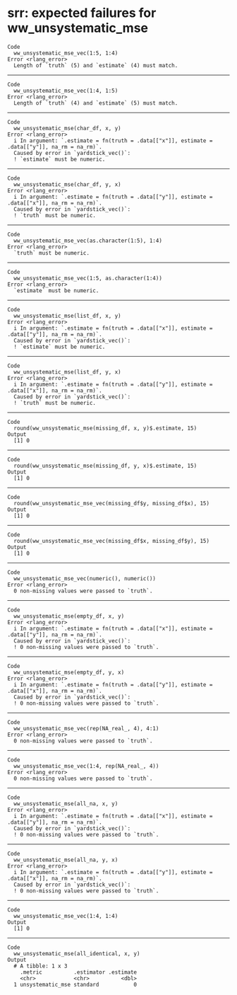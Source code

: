 # srr: expected failures for ww_unsystematic_mse

    Code
      ww_unsystematic_mse_vec(1:5, 1:4)
    Error <rlang_error>
      Length of `truth` (5) and `estimate` (4) must match.

---

    Code
      ww_unsystematic_mse_vec(1:4, 1:5)
    Error <rlang_error>
      Length of `truth` (4) and `estimate` (5) must match.

---

    Code
      ww_unsystematic_mse(char_df, x, y)
    Error <rlang_error>
      i In argument: `.estimate = fn(truth = .data[["x"]], estimate = .data[["y"]], na_rm = na_rm)`.
      Caused by error in `yardstick_vec()`:
      ! `estimate` must be numeric.

---

    Code
      ww_unsystematic_mse(char_df, y, x)
    Error <rlang_error>
      i In argument: `.estimate = fn(truth = .data[["y"]], estimate = .data[["x"]], na_rm = na_rm)`.
      Caused by error in `yardstick_vec()`:
      ! `truth` must be numeric.

---

    Code
      ww_unsystematic_mse_vec(as.character(1:5), 1:4)
    Error <rlang_error>
      `truth` must be numeric.

---

    Code
      ww_unsystematic_mse_vec(1:5, as.character(1:4))
    Error <rlang_error>
      `estimate` must be numeric.

---

    Code
      ww_unsystematic_mse(list_df, x, y)
    Error <rlang_error>
      i In argument: `.estimate = fn(truth = .data[["x"]], estimate = .data[["y"]], na_rm = na_rm)`.
      Caused by error in `yardstick_vec()`:
      ! `estimate` must be numeric.

---

    Code
      ww_unsystematic_mse(list_df, y, x)
    Error <rlang_error>
      i In argument: `.estimate = fn(truth = .data[["y"]], estimate = .data[["x"]], na_rm = na_rm)`.
      Caused by error in `yardstick_vec()`:
      ! `truth` must be numeric.

---

    Code
      round(ww_unsystematic_mse(missing_df, x, y)$.estimate, 15)
    Output
      [1] 0

---

    Code
      round(ww_unsystematic_mse(missing_df, y, x)$.estimate, 15)
    Output
      [1] 0

---

    Code
      round(ww_unsystematic_mse_vec(missing_df$y, missing_df$x), 15)
    Output
      [1] 0

---

    Code
      round(ww_unsystematic_mse_vec(missing_df$x, missing_df$y), 15)
    Output
      [1] 0

---

    Code
      ww_unsystematic_mse_vec(numeric(), numeric())
    Error <rlang_error>
      0 non-missing values were passed to `truth`.

---

    Code
      ww_unsystematic_mse(empty_df, x, y)
    Error <rlang_error>
      i In argument: `.estimate = fn(truth = .data[["x"]], estimate = .data[["y"]], na_rm = na_rm)`.
      Caused by error in `yardstick_vec()`:
      ! 0 non-missing values were passed to `truth`.

---

    Code
      ww_unsystematic_mse(empty_df, y, x)
    Error <rlang_error>
      i In argument: `.estimate = fn(truth = .data[["y"]], estimate = .data[["x"]], na_rm = na_rm)`.
      Caused by error in `yardstick_vec()`:
      ! 0 non-missing values were passed to `truth`.

---

    Code
      ww_unsystematic_mse_vec(rep(NA_real_, 4), 4:1)
    Error <rlang_error>
      0 non-missing values were passed to `truth`.

---

    Code
      ww_unsystematic_mse_vec(1:4, rep(NA_real_, 4))
    Error <rlang_error>
      0 non-missing values were passed to `truth`.

---

    Code
      ww_unsystematic_mse(all_na, x, y)
    Error <rlang_error>
      i In argument: `.estimate = fn(truth = .data[["x"]], estimate = .data[["y"]], na_rm = na_rm)`.
      Caused by error in `yardstick_vec()`:
      ! 0 non-missing values were passed to `truth`.

---

    Code
      ww_unsystematic_mse(all_na, y, x)
    Error <rlang_error>
      i In argument: `.estimate = fn(truth = .data[["y"]], estimate = .data[["x"]], na_rm = na_rm)`.
      Caused by error in `yardstick_vec()`:
      ! 0 non-missing values were passed to `truth`.

---

    Code
      ww_unsystematic_mse_vec(1:4, 1:4)
    Output
      [1] 0

---

    Code
      ww_unsystematic_mse(all_identical, x, y)
    Output
      # A tibble: 1 x 3
        .metric          .estimator .estimate
        <chr>            <chr>          <dbl>
      1 unsystematic_mse standard           0

